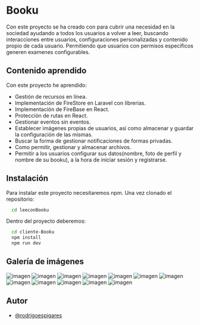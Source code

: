 
# Booku

Con este proyecto se ha creado con para cubrir una necesidad en la sociedad ayudando a todos los usuarios a volver a leer, buscando interacciones entre usuarios, configuraciones personalizadas y contenido propio de cada usuario. Permitiendo que usuarios con permisos especificos generen examenes configurables.
## Contenido aprendido

Con este proyecto he aprendido:

- Gestión de recursos en línea.
- Implementación de FireStore en Laravel con librerias.
- Implementación de FireBase en React.
- Protección de rutas en React.
- Gestionar eventos sin eventos.
- Establecer imágenes propias de usuarios, así como almacenar y guardar la configuración de las mismas.
- Buscar la forma de gestionar notificaciones de formas privadas.
- Como permitir, gestionar y almacenar archivos.
- Permitir a los usuarios configurar sus datos(nombre, foto de perfil y nombre de su booku), a la hora de iniciar sesión y registrarse.



## Instalación

Para instalar este proyecto necesitaremos npm. Una vez clonado el repositorio:

```bash
  cd leeconBooku
```

Dentro del proyecto deberemos:

```bash
  cd cliente-Booku
  npm install
  npm run dev
```
## Galería de imágenes


![imagen](https://github.com/rodrigoespigares/leeconBooku/assets/94736646/3a74d62b-9f1d-4efa-848b-6d95c80a0e12)
![imagen](https://github.com/rodrigoespigares/leeconBooku/assets/94736646/ddfc277c-1144-49d8-8e58-00fd46f3fce9)
![imagen](https://github.com/rodrigoespigares/leeconBooku/assets/94736646/2c71eeca-1931-4a1e-894d-2c94318bd70c)
![imagen](https://github.com/rodrigoespigares/leeconBooku/assets/94736646/cb540a4e-71b6-41f0-8bfd-cb746a24d43e)
![imagen](https://github.com/rodrigoespigares/leeconBooku/assets/94736646/9b5f8761-567c-4402-a375-0361eae568b5)
![imagen](https://github.com/rodrigoespigares/leeconBooku/assets/94736646/6106f8e3-4522-4ecd-90d6-0c645db6f604)
![imagen](https://github.com/rodrigoespigares/leeconBooku/assets/94736646/d00ce48e-dd90-43eb-a43a-93c6812c3463)
![imagen](https://github.com/rodrigoespigares/leeconBooku/assets/94736646/fac85aae-ba49-4b5a-b11a-b1954653e65e)
![imagen](https://github.com/rodrigoespigares/leeconBooku/assets/94736646/5036e6ea-04d7-434a-9ada-f816d8e0fc75)
![imagen](https://github.com/rodrigoespigares/leeconBooku/assets/94736646/5d188a00-15e9-4a62-aa94-859387ffb944)
![imagen](https://github.com/rodrigoespigares/leeconBooku/assets/94736646/6a8338e6-aa67-4b84-957f-2207c4b0afc0)
![imagen](https://github.com/rodrigoespigares/leeconBooku/assets/94736646/c48c6153-0104-42a1-b94c-7bae355be30e)



## Autor

- [@rodrigoespigares](https://www.github.com/rodrigoespigares)

